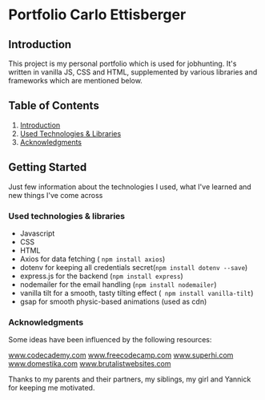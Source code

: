 # Portfolio Carlo Ettisberger

## Introduction

This project is my personal portfolio which is used for jobhunting. It's written in vanilla JS, CSS and HTML, supplemented by various libraries and frameworks which are mentioned below.

## Table of Contents

1. [Introduction](#introduction)
2. [Used Technologies & Libraries](#getting-started)
3. [Acknowledgments](#acknowledgments)

## Getting Started

Just few information about the technologies I used, what I've learned and new things I've come across

### Used technologies & libraries

- Javascript
- CSS
- HTML
- Axios for data fetching ( `npm install axios`)
- dotenv for keeping all credentials secret(`npm install dotenv --save`)
- express.js for the backend (`npm install express`)
- nodemailer for the email handling (`npm install nodemailer`)
- vanilla tilt for a smooth, tasty tilting effect (` npm install vanilla-tilt`)
- gsap for smooth physic-based animations (used as cdn)

### Acknowledgments

Some ideas have been influenced by the following resources:

www.codecademy.com
www.freecodecamp.com
www.superhi.com
www.domestika.com
www.brutalistwebsites.com

Thanks to my parents and their partners, my siblings, my girl and Yannick for keeping me motivated.
